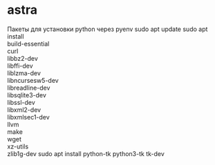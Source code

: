 # astra

Пакеты для установки python через pyenv
sudo apt update
sudo apt install \
    build-essential \
    curl \
    libbz2-dev \
    libffi-dev \
    liblzma-dev \
    libncursesw5-dev \
    libreadline-dev \
    libsqlite3-dev \
    libssl-dev \
    libxml2-dev \
    libxmlsec1-dev \
    llvm \
    make \
    wget \
    xz-utils \
    zlib1g-dev
sudo apt install python-tk python3-tk tk-dev

